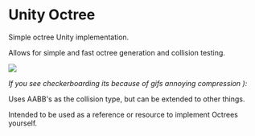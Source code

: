 # Unity Octree

Simple octree Unity implementation. 

Allows for simple and fast octree generation and collision testing.

![](OctreeShowcase.gif)

*If you see checkerboarding its because of gifs annoying compression ):*

Uses AABB's as the collision type, but can be extended to other things.

Intended to be used as a reference or resource to implement Octrees yourself.